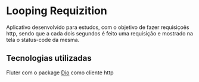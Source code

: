 # Looping Requizition

Aplicativo desenvolvido para estudos, com o objetivo de fazer requisiçoẽs http, sendo que a cada dois segundos é feito uma requisição e mostrado na tela o status-code da mesma.

## Tecnologias utilizadas

Fluter com o package [Dio](https://pub.dev/packages/dio) como cliente http
